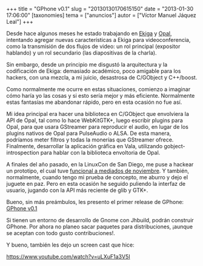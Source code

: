 +++
title = "GPhone v0.1"
slug = "20130130170615150"
date = "2013-01-30 17:06:00"
[taxonomies]
tema = ["anuncios"]
autor = ["Víctor Manuel Jáquez Leal"]
+++

Desde hace algunos meses he estado trabajando en
[Ekiga](http://ekiga.org/) y [Opal](http://www.opalvoip.org/),
intentando agregar nuevas características a Ekiga para videoconferencia,
como la transmisión de dos flujos de video: un rol principal (expositor
hablando) y un rol secundario (las diapositivas de la charla).

Sin embargo, desde un principio me disgustó la arquitectura y la
codificación de Ekiga: demasiado académico, poco amigable para los
hackers, con una mezcla, a mi juicio, desastrosa de C/GObject y
C++/boost.

Como normalmente me ocurre en estas situaciones, comienzo a imaginar
cómo haría yo las cosas y si esto sería mejor y más eficiente.
Normalmente estas fantasías me abandonar rápido, pero en esta ocasión no
fue así.

Mi idea principal era hacer una biblioteca en C/GObject que envolviera
la API de Opal, tal como lo hace WebKitGTK+, luego escribir plugins para
Opal, para que usara GStreamer para reproducir el audio, en lugar de los
plugins nativos de Opal para PulseAudio o ALSA. De esta manera,
podríamos meter filtros y todas la monerías que GStreamer ofrece.
Finalmente, desarrollar la aplicación gráfica en Vala, utilizando
gobject-introspection para hablar con la biblioteca envoltoria de Opal.

<!-- more -->
A finales del año pasado, en la LinuxCon de San Diego, me puse a hackear
un prototipo, el cual tuve [funcional a mediados de
noviembre](https://mail.gnome.org/archives/ekiga-list/2012-November/msg00038.html).
Y también, normalmente, cuando tengo mi prueba de concepto, me aburro y
dejo el juguete en paz. Pero en esta ocasión he seguido puliendo la
interfaz de usuario, jugando con la API más reciente de glib y GTK+.

Bueno, sin más preámbulos, les presento el primer release de GPhone:
[GPhone v0.1](https://github.com/ceyusa/gphone)

Si tienen un entorno de desarrollo de Gnome con Jhbuild, podrán
construir GPhone. Por ahora no planeo sacar paquetes para
distribuciones, ¡aunque se aceptan con todo gusto contribuciones!.

Y bueno, también les dejo un screen cast que hice:

<https://www.youtube.com/watch?v=uLXuF1a3V5I>

